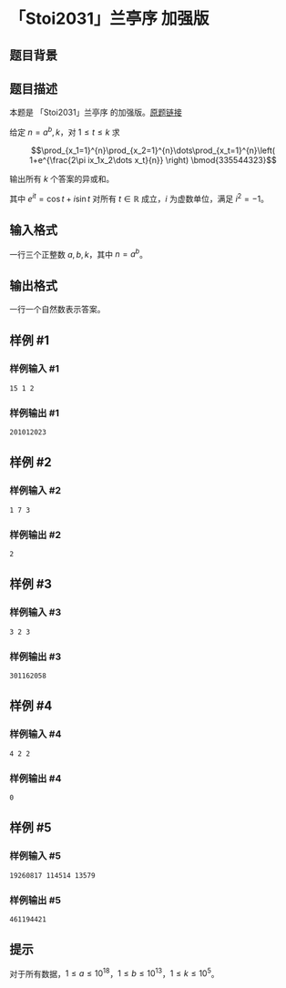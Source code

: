 # 「Stoi2031」兰亭序 加强版

## 题目背景



## 题目描述

本题是 「Stoi2031」兰亭序 的加强版。[原题链接](https://www.luogu.com.cn/problem/P7487)

给定 $n=a^b,k$，对 $1 \le t \le k$ 求

$$\prod_{x_1=1}^{n}\prod_{x_2=1}^{n}\dots\prod_{x_t=1}^{n}\left( 1+e^{\frac{2\pi ix_1x_2\dots x_t}{n}} \right) \bmod{335544323}$$

输出所有 $k$ 个答案的异或和。

其中 $e^{it}=\cos{t}+i\sin{t}$ 对所有 $t \in \mathbb{R}$ 成立，$i$ 为虚数单位，满足 $i^2=-1$。

## 输入格式

一行三个正整数 $a,b,k$，其中 $n=a^b$。

## 输出格式

一行一个自然数表示答案。

## 样例 #1

### 样例输入 #1
```
15 1 2
```

### 样例输出 #1

```
201012023
```

## 样例 #2

### 样例输入 #2
```
1 7 3
```

### 样例输出 #2

```
2
```

## 样例 #3

### 样例输入 #3
```
3 2 3
```

### 样例输出 #3

```
301162058
```

## 样例 #4

### 样例输入 #4
```
4 2 2
```

### 样例输出 #4

```
0
```

## 样例 #5

### 样例输入 #5
```
19260817 114514 13579
```

### 样例输出 #5

```
461194421
```

## 提示

对于所有数据，$1 \le a \le 10^{18}$，$1 \le b \le 10^{13}$，$1 \le k \le 10^5$。
